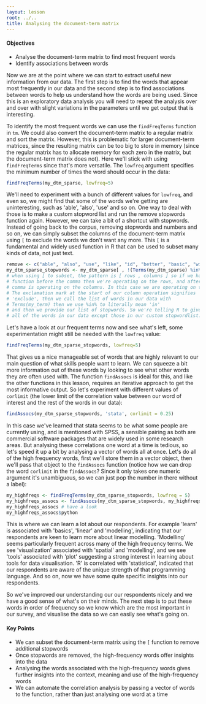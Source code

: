 ```yaml
---
layout: lesson
root: ../..
title: Analysing the document-term matrix
---
```

<div class="objectives" markdown="1">

#### Objectives
*   Analyse the document-term matrix to find most frequent words
*   Identify associations between words
  
</div>

Now we are at the point where we can start to extract useful new information from our data. The first step is to find the words that appear most frequently in our data and the second step is to find associations between words to help us understand how the words are being used. Since this is an exploratory data analysis you will need to repeat the analysis over and over with slight variations in the parameters until we get output that is interesting. 

To identify the most frequent words we can use the `findFreqTerms` function in `tm`. We could also convert the document-term matrix to a regular matrix and sort the matrix. However, this is problematic for larger document-term matrices, since the resulting matrix can be too big to store in memory (since the regular matrix has to allocate memory for each zero in the matrix, but the document-term matrix does not). Here we'll stick with using `findFreqTerms` since that's more versatile. The `lowfreq` argument specifies the minimum number of times the word should occur in the data:


```r
findFreqTerms(my_dtm_sparse, lowfreq=5)
```

We'll need to experiment with a bunch of different values for `lowfreq`, and even so, we might find that some of the words we're getting are uninteresting, such as 'able', 'also', 'use' and so on. One way to deal with those is to make a custom stopword list and run the remove stopwords function again. However, we can take a bit of a shortcut with stopwords. Instead of going back to the corpus, removing stopwords and numbers and so on, we can simply subset the columns of the document-term matrix using `[` to exclude the words we don't want any more. This `[` is a fundamental and widely used function in R that can be used to subset many kinds of data, not just text.


```r
remove <- c("able", "also", "use", "like", "id", "better", "basic", "will", "something") # words we probably don't want in our data
my_dtm_sparse_stopwords <- my_dtm_sparse[ , !(Terms(my_dtm_sparse) %in% remove)  ] # subset to remove those words
# when using [ to subset, the pattern is [ rows , columns ] so if we have a
# function before the comma then we're operating on the rows, and after the 
# comma is operating on the columns. In this case we are operating on the columns.
# The exclamation mark at the start of our column operation signifies 
# 'exclude', then we call the list of words in our data with 
# Terms(my_term) then we use %in% to literally mean 'in' 
# and then we provide our list of stopwords. So we're telling R to give us 
# all of the words in our data except those in our custom stopwordlist. 
```

Let's have a look at our frequent terms now and see what's left, some experimentation might still be needed with the `lowfreq` value:


```r
findFreqTerms(my_dtm_sparse_stopwords, lowfreq=5)
```

That gives us a nice manageable set of words that are highly relevant to our main question of what skills people want to learn. We can squeeze a bit more information out of these words by looking to see what other words they are often used with. The function `findAssocs` is ideal for this, and like the other functions in this lesson, requires an iterative approach to get the most informative output. So let's experiment with different values of `corlimit` (the lower limit of the correlation value between our word of interest and the rest of the words in our data): 


```r
findAssocs(my_dtm_sparse_stopwords, 'stata', corlimit = 0.25)
```

In this case we've learned that stata seems to be what some people are currently using, and is mentioned with SPSS, a sensible pairing as both are commercial software packages that are widely used in some research areas. But analysing these correlations one word at a time is tedious, so let's speed it up a bit by analysing a vector of words all at once. Let's do all of the high frequency words, first we'll store them in a vector object, then we'll pass that object to the `findAssocs` function (notice how we can drop the word `corlimit` in the `findAssocs`? Since it only takes one numeric argument it's unambiguous, so we can just pop the number in there without a label):


```r
my_highfreqs <- findFreqTerms(my_dtm_sparse_stopwords, lowfreq = 5)
my_highfreqs_assocs <- findAssocs(my_dtm_sparse_stopwords, my_highfreqs, 0.25)
my_highfreqs_assocs # have a look
my_highfreqs_assocs$python
```

This is where we can learn a lot about our respondents. For example 'learn' is associated with 'basics', 'linear' and 'modelling', indicating that our respondents are keen to learn more about linear modelling. 'Modelling' seems particularly frequent across many of the high frequency terms. We see 'visualization' associated with 'spatial' and 'modelling', and we see 'tools' associated with 'plot' suggesting a strong interest in learning about tools for data visualisation. 'R' is correlated with 'statistical', indicated that our respondents are aware of the unique strength of that programming language. And so on, now we have some quite specific insights into our respondents. 

So we've improved our understanding our our respondents nicely and we have a good sense of what's on their minds. The next step is to put these words in order of frequency so we know which are the most important in our survey, and visualise the data so we can easily see what's going on. 

<div class="keypoints" markdown="1">

#### Key Points
*   We can subset the document-term matrix using the `[` function to remove additional stopwords
*   Once stopwords are removed, the high-frequency words offer insights into the data
*   Analysing the words associated with the high-frequency words gives further insights into the context, meaning and use of the high-frequency words
*   We can automate the correlation analysis by passing a vector of words to the function, rather than just analysing one word at a time

</div>
